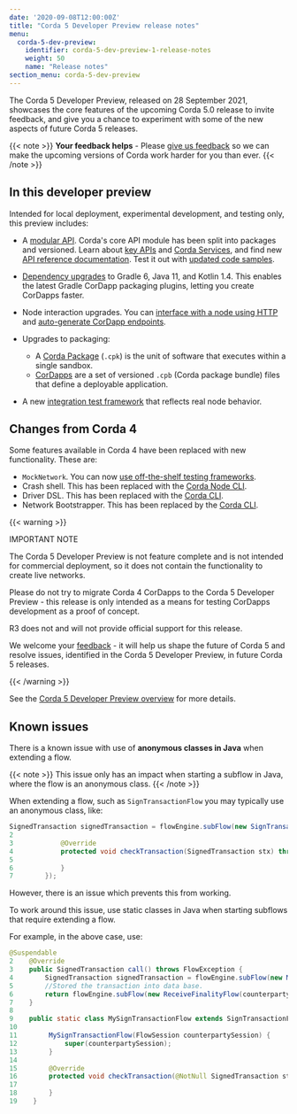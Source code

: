 ```yaml
---
date: '2020-09-08T12:00:00Z'
title: "Corda 5 Developer Preview release notes"
menu:
  corda-5-dev-preview:
    identifier: corda-5-dev-preview-1-release-notes
    weight: 50
    name: "Release notes"
section_menu: corda-5-dev-preview
---
```


The Corda 5 Developer Preview, released on 28 September 2021, showcases the core features of the upcoming Corda 5.0 release to invite feedback, and give you a chance to experiment with some of the new aspects of future Corda 5 releases.

{{< note >}}
**Your feedback helps** -
Please [give us feedback](https://r3dev.zendesk.com/hc/en-us/requests/new) so we can make the upcoming versions of Corda work harder for you than ever.
{{< /note >}}

## In this developer preview

Intended for local deployment, experimental development, and testing only, this preview includes:

- A [modular API](../../../api-ref.html). Corda's core API module has been split into packages and versioned. Learn about [key APIs](cordapps/overview.md) and [Corda Services](cordapps/corda-services/overview.md), and find new [API reference documentation](../../../api-ref.html). Test it out with [updated code samples](../../../samples.html).

- [Dependency upgrades](getting-started/prerequisites.md) to Gradle 6, Java 11, and Kotlin 1.4. This enables the latest Gradle CorDapp packaging plugins, letting you create CorDapps faster.

- Node interaction upgrades. You can [interface with a node using HTTP](nodes/operating/operating-nodes-homepage.md) and [auto-generate CorDapp endpoints](nodes/operating/openapi.md).

- Upgrades to packaging:
  - A [Corda Package](packaging/overview.html#corda-package-files) (`.cpk`) is the unit of software that executes within a single sandbox.
  - [CorDapps](packaging/overview.html#corda-package-bundles) are a set of versioned `.cpb` (Corda package bundle) files that define a deployable application.

- A new [integration test framework](cordapps/integration-tests.md) that reflects real node behavior.

## Changes from Corda 4

Some features available in Corda 4 have been replaced with new functionality. These are:

- `MockNetwork`. You can now [use off-the-shelf testing frameworks](cordapps/integration-tests.md).
- Crash shell. This has been replaced with the [Corda Node CLI](nodes/operating/cli-curl/cli-curl.md).
- Driver DSL. This has been replaced with the [Corda CLI](corda-cli/overview.md).
- Network Bootstrapper. This has been replaced by the [Corda CLI](corda-cli/overview.md).

{{< warning >}}

IMPORTANT NOTE

The Corda 5 Developer Preview is not feature complete and is not intended for commercial deployment, so it does not contain the functionality to create live networks.

Please do not try to migrate Corda 4 CorDapps to the Corda 5 Developer Preview - this release is only intended as a means for testing CorDapps development as a proof of concept.

R3 does not and will not provide official support for this release.

We welcome your [feedback](https://r3dev.zendesk.com/hc/en-us/requests/new) - it will help us shape the future of Corda 5 and resolve issues, identified in the Corda 5 Developer Preview, in future Corda 5 releases.

{{< /warning >}}

See the [Corda 5 Developer Preview overview](../5.0-dev-preview-1.html) for more details.

## Known issues

There is a known issue with use of **anonymous classes in Java** when extending a flow.

{{< note >}}
This issue only has an impact when starting a subflow in Java, where the flow is an anonymous class.
{{< /note >}}

When extending a flow, such as `SignTransactionFlow` you may typically use an anonymous class, like:

```Java
SignedTransaction signedTransaction = flowEngine.subFlow(new SignTransactionFlow(counterpartySession) {
2
3            @Override
4            protected void checkTransaction(SignedTransaction stx) throws FlowException {
5
6            }
7        });
```
However, there is an issue which prevents this from working.


To work around this issue, use static classes in Java when starting subflows that require extending a flow.

For example, in the above case, use:

```Java
@Suspendable
2    @Override
3    public SignedTransaction call() throws FlowException {
4        SignedTransaction signedTransaction = flowEngine.subFlow(new MySignTransactionFlow(counterpartySession));
5        //Stored the transaction into data base.
6        return flowEngine.subFlow(new ReceiveFinalityFlow(counterpartySession, signedTransaction.getId()));
7    }
8
9    public static class MySignTransactionFlow extends SignTransactionFlow {
10
11        MySignTransactionFlow(FlowSession counterpartySession) {
12            super(counterpartySession);
13        }
14
15        @Override
16        protected void checkTransaction(@NotNull SignedTransaction stx) {
17
18        }
19    }
```
